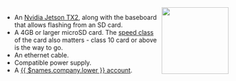 <img height=150px style="float: right;padding-left: 10px;" src="/img/jetson/jetson-tx2.png">

* An [Nvidia Jetson TX2][tx2], along with the baseboard that allows flashing from an SD card. 
* A 4GB or larger microSD card. The [speed class][sdSpeed] of the card also matters - class 10 card or above is the way to go.
* An ethernet cable.
* Compatible power supply.
* A [{{ $names.company.lower }} account][link-to-signup].

[tx2]:https://developer.nvidia.com/embedded/buy/jetson-tx2
[sdSpeed]:https://en.wikipedia.org/wiki/Secure_Digital#Speed_class_rating
[link-to-signup]:https://dashboard.resin.io/signup
